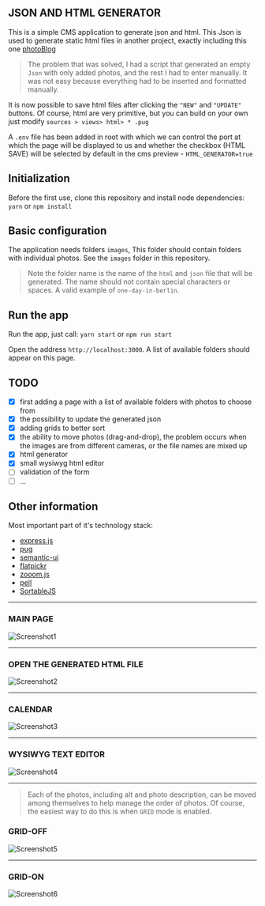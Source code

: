 ## JSON AND HTML GENERATOR

This is a simple CMS application to generate json and html. This Json is used to generate static html files in another project, exactly including this one [photoBlog](https://github.com/tomik23/photoBlog)

> The problem that was solved, I had a script that generated an empty `Json` with only added photos, and the rest I had to enter manually. It was not easy because everything had to be inserted and formatted manually.

It is now possible to save html files after clicking the `"NEW"` and `"UPDATE"` buttons. Of course, html are very primitive, but you can build on your own just modify ```sources > views> html> * .pug```

A `.env` file has been added in root with which we can control the port at which the page will be displayed to us and whether the checkbox (HTML SAVE) will be selected by default in the cms preview - `HTML_GENERATOR=true`

## Initialization

Before the first use, clone this repository and install node dependencies: `yarn` or `npm install`

## Basic configuration

The application needs folders `images`, 
This folder should contain folders with individual photos. See the `images` folder in this repository. 

> Note the folder name is the name of the `html` and `json` file that will be generated. The name should not contain special characters or spaces. A valid example of `one-day-in-berlin`.

## Run the app

Run the app, just call: `yarn start` or `npm run start`

Open the address `http://localhost:3000`. A list of available folders should appear on this page.

## TODO

- [x] first adding a page with a list of available folders with photos to choose from
- [x] the possibility to update the generated json
- [x] adding grids to better sort
- [x] the ability to move photos (drag-and-drop), the problem occurs when the images are from different cameras, or the file names are mixed up
- [x] html generator
- [x] small wysiwyg html editor
- [ ] validation of the form
- [ ] ...

## Other information

Most important part of it's technology stack:

* [express.js](https://expressjs.com/)
* [pug](https://github.com/pugjs/pug)
* [semantic-ui](https://semantic-ui.com/)
* [flatpickr](https://github.com/flatpickr/flatpickr)
* [zooom.js](https://github.com/tomik23/zooom.js)
* [pell](https://github.com/jaredreich/pell)
* [SortableJS](https://github.com/SortableJS/Sortable)

---
### MAIN PAGE

![Screenshot1](https://github.com/tomik23/json-generator/blob/master/screenshot/page.png)

---
### OPEN THE GENERATED HTML FILE

![Screenshot2](https://github.com/tomik23/json-generator/blob/master/screenshot/page-html.png)

---
### CALENDAR

![Screenshot3](https://github.com/tomik23/json-generator/blob/master/screenshot/calendar.png)

---
### WYSIWYG TEXT EDITOR

![Screenshot4](https://github.com/tomik23/json-generator/blob/master/screenshot/wysiwyg.png)

---
> Each of the photos, including alt and photo description, can be moved among themselves to help manage the order of photos. Of course, the easiest way to do this is when `GRID` mode is enabled. 
### GRID-OFF

![Screenshot5](https://github.com/tomik23/json-generator/blob/master/screenshot/grid-off.png)

---
### GRID-ON

![Screenshot6](https://github.com/tomik23/json-generator/blob/master/screenshot/grid-on.png)